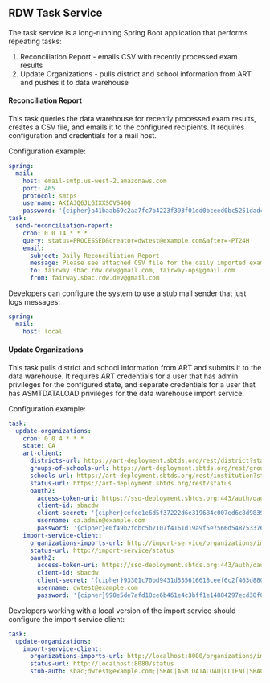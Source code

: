 ## RDW Task Service
The task service is a long-running Spring Boot application that performs repeating tasks:
1. Reconciliation Report - emails CSV with recently processed exam results
1. Update Organizations - pulls district and school information from ART and pushes it to data warehouse

#### Reconciliation Report
This task queries the data warehouse for recently processed exam results, creates a CSV file, and emails it to the
configured recipients. It requires configuration and credentials for a mail host. 

Configuration example:
```yaml
spring:
  mail:
    host: email-smtp.us-west-2.amazonaws.com  
    port: 465
    protocol: smtps
    username: AKIAJQ6JLGIXXSOV64OQ
    password: '{cipher}a41baab69c2aa7fc7b4223f393f01dd0bceed0bc5251dadca1300ac9b0fe628b00690712d43977b4adb192f3dd2f2a0480fefcbf0936794ecaff32d0c1f0aac9'
task:
  send-reconciliation-report:
    cron: 0 0 14 * * *
    query: status=PROCESSED&creator=dwtest@example.com&after=-PT24H
    email:
      subject: Daily Reconciliation Report
      message: Please see attached CSV file for the daily imported exams.
      to: fairway.sbac.rdw.dev@gmail.com, fairway-ops@gmail.com
      from: fairway.sbac.rdw.dev@gmail.com    
```

Developers can configure the system to use a stub mail sender that just logs messages:
```yaml
spring:
  mail:
    host: local
```

#### Update Organizations
This task pulls district and school information from ART and submits it to the data warehouse. It requires ART
credentials for a user that has admin privileges for the configured state, and separate credentials for a user
that has ASMTDATALOAD privileges for the data warehouse import service.

Configuration example:
```yaml
task:
  update-organizations:
    cron: 0 0 4 * * *
    state: CA
    art-client:
      districts-url: https://art-deployment.sbtds.org/rest/district?stateAbbreviation={state}
      groups-of-schools-url: https://art-deployment.sbtds.org/rest/groupofinstitution?stateAbbreviation={state}&pageSize=1000
      schools-url: https://art-deployment.sbtds.org/rest/institution?stateAbbreviation={state}&pageSize=20000
      status-url: https://art-deployment.sbtds.org/rest/status
      oauth2:
        access-token-uri: https://sso-deployment.sbtds.org:443/auth/oauth2/access_token?realm=/sbac
        client-id: sbacdw
        client-secret: '{cipher}cefce1e6d5f37222d6e319684c007ed6c8d98398d4e30b48c7262a3a4e55eb31'
        username: ca.admin@example.com
        password: '{cipher}e0f49b2fdbc5b7107f4161d19a9f5e7566d5487533762410353f1fda01737de5'
    import-service-client:
      organizations-imports-url: http://import-service/organizations/imports
      status-url: http://import-service/status
      oauth2:
        access-token-uri: https://sso-deployment.sbtds.org:443/auth/oauth2/access_token?realm=/sbac
        client-id: sbacdw
        client-secret: '{cipher}93301c70bd9431d535616618ceef6c2f463d8804aee52388dee8572e99712c42'
        username: dwtest@example.com
        password: '{cipher}998e5de7afd18ce6b461e4c3bff1e14884297ecd38f03f038e6a37143594fa50'
```

Developers working with a local version of the import service should configure the import service client:
```yaml
task:
  update-organizations:
    import-service-client:
      organizations-imports-url: http://localhost:8080/organizations/imports
      status-url: http://localhost:8080/status
      stub-auth: sbac;dwtest@example.com;|SBAC|ASMTDATALOAD|CLIENT|SBAC||||||||||||||
```